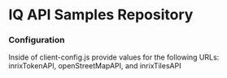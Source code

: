 # IQ API Samples Repository
### Configuration
Inside of client-config.js provide values for the following URLs:
inrixTokenAPI, openStreetMapAPI, and inrixTilesAPI